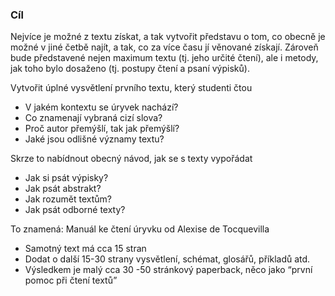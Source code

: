 

### Cíl 

Nejvíce je možné z textu získat, a tak vytvořit představu o tom, co obecně je možné v jiné četbě najít, a tak, co za více času jí věnované získají. Zároveň bude představené nejen maximum textu (tj. jeho určité čtení), ale i metody, jak toho bylo dosaženo (tj. postupy čtení a psaní výpisků).

Vytvořit úplné vysvětlení prvního textu, který studenti čtou
* V jakém kontextu se úryvek nachází?
* Co znamenají vybraná cizí slova? 
* Proč autor přemýšlí, tak jak přemýšlí? 
* Jaké jsou odlišné významy textu?

Skrze to nabídnout obecný návod, jak se s texty vypořádat 
* Jak si psát výpisky?
* Jak psát abstrakt? 
* Jak rozumět textům?
* Jak psát odborné texty? 

To znamená: Manuál ke čtení úryvku od Alexise de Tocquevilla 
* Samotný text má cca 15 stran 
* Dodat o další 15-30 strany vysvětlení, schémat, glosářů, příkladů atd. 
* Výsledkem je malý cca 30 -50 stránkový paperback, něco jako “první pomoc při čtení textů”

